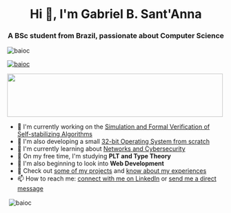<h1 align="center">Hi 👋, I'm Gabriel B. Sant'Anna</h1>
<h3 align="center">A BSc student from Brazil, passionate about Computer Science</h3>

<p align="left"><img src="https://komarev.com/ghpvc/?username=baioc&label=Profile%20views&color=0e75b6&style=flat" alt="baioc" /></p>

<p align="left"><a href="https://github.com/ryo-ma/github-profile-trophy"><img src="https://github-profile-trophy.vercel.app/?username=baioc&row=1" alt="baioc" /></a></p>

<a style="position: relative; display: inline-block; cursor: pointer;" target="_blank" href="https://polo.feathr.co/v1/analytics/crumb?a_id=588f5ef88e80271ed938605b&cpn_id=60772f265738c36951564557&crv_id=6082e785c6426319376ae67c&flvr=ad_click&e_id=5f4ea53926d08e58c8a388ca&t_id=60772f285738c3695156455e&rdr=1&p_id=6081bf2961ffff4537c58307">
  <img src="https://djhofpfq0ge2i.cloudfront.net/banners/eh56tq2sp/images/png?t=1619191693687" style="width:500px;height:100px;border:none;" width="500" height="100"/>
</a>

- 🔭 I'm currently working on the [Simulation and Formal Verification of Self-stabilizing Algorithms](https://ensiwiki.ensimag.fr/index.php?title=IRL_-_Simulation_and_Formal_Verification_of_Self-stabilizing_Algorithms)
- 🔭 I'm also developing a small [32-bit Operating System from scratch](https://ensiwiki.ensimag.fr/index.php?title=Projet_système)
- 🌱 I'm currently learning about [Networks and Cybersecurity](https://www.youracclaim.com/badges/5ba4072c-a443-44d9-9fda-cdea90ae3144)
- 🌱 On my free time, I'm studying **PLT and Type Theory**
- 🌱 I'm also beginning to look into **Web Development**
- 📄 Check out [some of my projects](https://baioc.github.io/portfolio/) and [know about my experiences](https://baioc.github.io/cv/)
- 📫 How to reach me: [connect with me on LinkedIn](https://linkedin.com/in/baioc) or [send me a direct message](https://baioc.github.io/contact/)

<p>&nbsp;<img align="center" src="https://github-readme-stats.vercel.app/api?username=baioc&show_icons=true&locale=en" alt="baioc" /></p>
